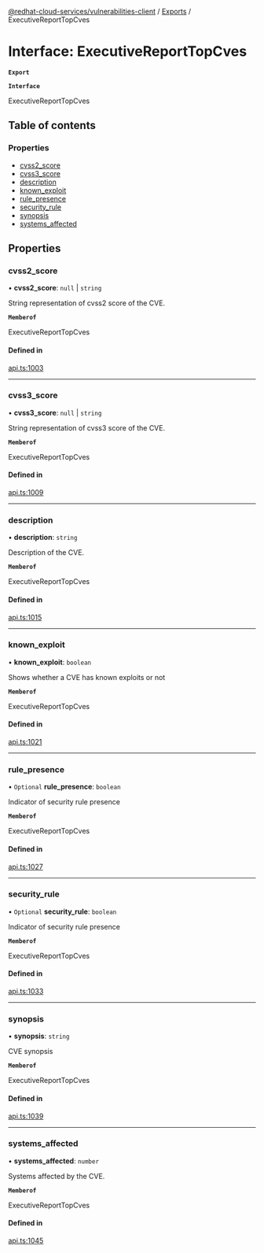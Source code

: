 [@redhat-cloud-services/vulnerabilities-client](../README.md) / [Exports](../modules.md) / ExecutiveReportTopCves

# Interface: ExecutiveReportTopCves

**`Export`**

**`Interface`**

ExecutiveReportTopCves

## Table of contents

### Properties

- [cvss2\_score](ExecutiveReportTopCves.md#cvss2_score)
- [cvss3\_score](ExecutiveReportTopCves.md#cvss3_score)
- [description](ExecutiveReportTopCves.md#description)
- [known\_exploit](ExecutiveReportTopCves.md#known_exploit)
- [rule\_presence](ExecutiveReportTopCves.md#rule_presence)
- [security\_rule](ExecutiveReportTopCves.md#security_rule)
- [synopsis](ExecutiveReportTopCves.md#synopsis)
- [systems\_affected](ExecutiveReportTopCves.md#systems_affected)

## Properties

### cvss2\_score

• **cvss2\_score**: ``null`` \| `string`

String representation of cvss2 score of the CVE.

**`Memberof`**

ExecutiveReportTopCves

#### Defined in

[api.ts:1003](https://github.com/RedHatInsights/javascript-clients/blob/master/packages/vulnerabilities/git-api/api.ts#L1003)

___

### cvss3\_score

• **cvss3\_score**: ``null`` \| `string`

String representation of cvss3 score of the CVE.

**`Memberof`**

ExecutiveReportTopCves

#### Defined in

[api.ts:1009](https://github.com/RedHatInsights/javascript-clients/blob/master/packages/vulnerabilities/git-api/api.ts#L1009)

___

### description

• **description**: `string`

Description of the CVE.

**`Memberof`**

ExecutiveReportTopCves

#### Defined in

[api.ts:1015](https://github.com/RedHatInsights/javascript-clients/blob/master/packages/vulnerabilities/git-api/api.ts#L1015)

___

### known\_exploit

• **known\_exploit**: `boolean`

Shows whether a CVE has known exploits or not

**`Memberof`**

ExecutiveReportTopCves

#### Defined in

[api.ts:1021](https://github.com/RedHatInsights/javascript-clients/blob/master/packages/vulnerabilities/git-api/api.ts#L1021)

___

### rule\_presence

• `Optional` **rule\_presence**: `boolean`

Indicator of security rule presence

**`Memberof`**

ExecutiveReportTopCves

#### Defined in

[api.ts:1027](https://github.com/RedHatInsights/javascript-clients/blob/master/packages/vulnerabilities/git-api/api.ts#L1027)

___

### security\_rule

• `Optional` **security\_rule**: `boolean`

Indicator of security rule presence

**`Memberof`**

ExecutiveReportTopCves

#### Defined in

[api.ts:1033](https://github.com/RedHatInsights/javascript-clients/blob/master/packages/vulnerabilities/git-api/api.ts#L1033)

___

### synopsis

• **synopsis**: `string`

CVE synopsis

**`Memberof`**

ExecutiveReportTopCves

#### Defined in

[api.ts:1039](https://github.com/RedHatInsights/javascript-clients/blob/master/packages/vulnerabilities/git-api/api.ts#L1039)

___

### systems\_affected

• **systems\_affected**: `number`

Systems affected by the CVE.

**`Memberof`**

ExecutiveReportTopCves

#### Defined in

[api.ts:1045](https://github.com/RedHatInsights/javascript-clients/blob/master/packages/vulnerabilities/git-api/api.ts#L1045)
